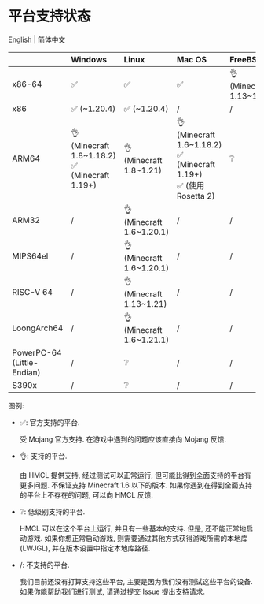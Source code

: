 # 平台支持状态

[English](PLATFORM.md) | 简体中文

|                            | Windows                                           | Linux                      | Mac OS                                                                 | FreeBSD                 |
|----------------------------|:--------------------------------------------------|:---------------------------|:-----------------------------------------------------------------------|:------------------------|
| x86-64                     | ✅️                                                | ✅️                         | ✅️                                                                     | 👌(Minecraft 1.13~1.21) |
| x86                        | ✅️ (~1.20.4)                                      | ✅️ (~1.20.4)               | /                                                                      | /                       |
| ARM64                      | 👌 (Minecraft 1.8~1.18.2)<br/>✅ (Minecraft 1.19+) | 👌 (Minecraft 1.8~1.21)    | 👌 (Minecraft 1.6~1.18.2)<br/>✅ (Minecraft 1.19+)<br/>✅ (使用 Rosetta 2) | ❔                       |
| ARM32                      | /️                                                | 👌  (Minecraft 1.6~1.20.1) | /                                                                      | /                       |
| MIPS64el                   | /                                                 | 👌 (Minecraft 1.6~1.20.1)  | /                                                                      | /                       |
| RISC-V 64                  | /                                                 | 👌 (Minecraft 1.13~1.21)   | /                                                                      | /                       |
| LoongArch64                | /                                                 | 👌 (Minecraft 1.6~1.21.1)  | /                                                                      | /                       |
| PowerPC-64 (Little-Endian) | /                                                 | ❔                          | /                                                                      | /                       |
| S390x                      | /                                                 | ❔                          | /                                                                      | /                       |

图例:

* ✅: 官方支持的平台.

  受 Mojang 官方支持. 在游戏中遇到的问题应该直接向 Mojang 反馈.

* 👌: 支持的平台.

  由 HMCL 提供支持, 经过测试可以正常运行, 但可能比得到全面支持的平台有更多问题.
  不保证支持 Minecraft 1.6 以下的版本.
  如果你遇到在得到全面支持的平台上不存在的问题, 可以向 HMCL 反馈.

* ❔: 低级别支持的平台.

  HMCL 可以在这个平台上运行, 并且有一些基本的支持.
  但是, 还不能正常地启动游戏.
  如果你想正常启动游戏,
  则需要通过其他方式获得游戏所需的本地库(LWJGL), 并在版本设置中指定本地库路径.

* /: 不支持的平台.

  我们目前还没有打算支持这些平台, 主要是因为我们没有测试这些平台的设备.
  如果你能帮助我们进行测试, 请通过提交 Issue 提出支持请求.
